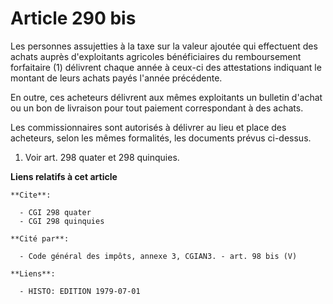 # Article 290 bis

Les personnes assujetties à la taxe sur la valeur ajoutée qui effectuent des achats auprès d'exploitants agricoles
bénéficiaires du remboursement forfaitaire (1) délivrent chaque année à ceux-ci des attestations indiquant le montant de
leurs achats payés l'année précédente.

En outre, ces acheteurs délivrent aux mêmes exploitants un bulletin d'achat ou un bon de livraison pour tout paiement
correspondant à des achats.

Les commissionnaires sont autorisés à délivrer au lieu et place des acheteurs, selon les mêmes formalités, les documents
prévus ci-dessus.

1)  Voir art. 298 quater et 298 quinquies.

**Liens relatifs à cet article**

	**Cite**:

	  - CGI 298 quater
	  - CGI 298 quinquies

	**Cité par**:

	  - Code général des impôts, annexe 3, CGIAN3. - art. 98 bis (V)

	**Liens**:

	  - HISTO: EDITION 1979-07-01
